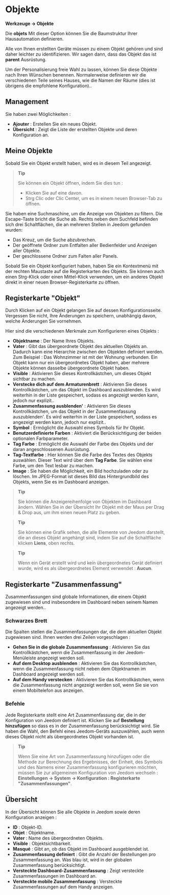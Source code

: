 # Objekte
**Werkzeuge → Objekte**

Die **objets** Mit dieser Option können Sie die Baumstruktur Ihrer Hausautomation definieren.

Alle von Ihnen erstellten Geräte müssen zu einem Objekt gehören und sind daher leichter zu identifizieren. Wir sagen dann, dass das Objekt das ist **parent** Ausrüstung.

Um der Personalisierung freie Wahl zu lassen, können Sie diese Objekte nach Ihren Wünschen benennen. Normalerweise definieren wir die verschiedenen Teile seines Hauses, wie die Namen der Räume (dies ist übrigens die empfohlene Konfiguration)..

## Management

Sie haben zwei Möglichkeiten :
- **Ajouter** : Erstellen Sie ein neues Objekt.
- **Übersicht** : Zeigt die Liste der erstellten Objekte und deren Konfiguration an.

## Meine Objekte

Sobald Sie ein Objekt erstellt haben, wird es in diesem Teil angezeigt.

> **Tip**
>
> Sie können ein Objekt öffnen, indem Sie dies tun :
> - Klicken Sie auf eine davon.
> - Strg Clic oder Clic Center, um es in einem neuen Browser-Tab zu öffnen.

Sie haben eine Suchmaschine, um die Anzeige von Objekten zu filtern. Die Escape-Taste bricht die Suche ab.
Rechts neben dem Suchfeld befinden sich drei Schaltflächen, die an mehreren Stellen in Jeedom gefunden wurden:

- Das Kreuz, um die Suche abzubrechen.
- Der geöffnete Ordner zum Entfalten aller Bedienfelder und Anzeigen aller Objekte.
- Der geschlossene Ordner zum Falten aller Panels.

Sobald Sie ein Objekt konfiguriert haben, haben Sie ein Kontextmenü mit der rechten Maustaste auf die Registerkarten des Objekts. Sie können auch einen Strg-Klick oder einen Mittel-Klick verwenden, um ein anderes Objekt direkt in einer neuen Browser-Registerkarte zu öffnen.

## Registerkarte &quot;Objekt&quot;

Durch Klicken auf ein Objekt gelangen Sie auf dessen Konfigurationsseite. Vergessen Sie nicht, Ihre Änderungen zu speichern, unabhängig davon, welche Änderungen Sie vornehmen.

Hier sind die verschiedenen Merkmale zum Konfigurieren eines Objekts :

- **Objektname** : Der Name Ihres Objekts.
- **Vater** : Gibt das übergeordnete Objekt des aktuellen Objekts an. Dadurch kann eine Hierarchie zwischen den Objekten definiert werden. Zum Beispiel : Das Wohnzimmer ist mit der Wohnung verbunden. Ein Objekt kann nur ein übergeordnetes Objekt haben, aber mehrere Objekte können dasselbe übergeordnete Objekt haben.
- **Visible** : Aktivieren Sie dieses Kontrollkästchen, um dieses Objekt sichtbar zu machen.
- **Verstecke dich auf dem Armaturenbrett** : Aktivieren Sie dieses Kontrollkästchen, um das Objekt im Dashboard auszublenden. Es wird weiterhin in der Liste gespeichert, sodass es angezeigt werden kann, jedoch nur explizit..
- **Zusammenfassung ausblenden'** : Aktivieren Sie dieses Kontrollkästchen, um das Objekt in der Zusammenfassung auszublenden'. Es wird weiterhin in der Liste gespeichert, sodass es angezeigt werden kann, jedoch nur explizit..
- **Symbol** : Ermöglicht die Auswahl eines Symbols für Ihr Objekt.
- **Benutzerdefinierte Farben** : Aktiviert die Berücksichtigung der beiden optionalen Farbparameter.
- **Tag Farbe** : Ermöglicht die Auswahl der Farbe des Objekts und der daran angeschlossenen Ausrüstung.
- **Tag-Textfarbe** : Hier können Sie die Farbe des Textes des Objekts auswählen. Dieser Text wird über dem **Tag Farbe**. Sie wählen eine Farbe, um den Text lesbar zu machen.
- **Image** : Sie haben die Möglichkeit, ein Bild hochzuladen oder zu löschen. Im JPEG-Format ist dieses Bild das Hintergrundbild des Objekts, wenn Sie es im Dashboard anzeigen.

> **Tip**
>
> Sie können die Anzeigereihenfolge von Objekten im Dashboard ändern. Wählen Sie in der Übersicht Ihr Objekt mit der Maus per Drag &amp; Drop aus, um ihm einen neuen Platz zu geben.

> **Tip**
>
> Sie können eine Grafik sehen, die alle Elemente von Jeedom darstellt, die an dieses Objekt angehängt sind, indem Sie auf die Schaltfläche klicken **Liens**, oben rechts.

> **Tip**
>
> Wenn ein Gerät erstellt wird und kein übergeordnetes Gerät definiert wurde, wird es als übergeordnetes Element verwendet : **Aucun**.

## Registerkarte &quot;Zusammenfassung&quot;

Zusammenfassungen sind globale Informationen, die einem Objekt zugewiesen sind und insbesondere im Dashboard neben seinem Namen angezeigt werden..

### Schwarzes Brett

Die Spalten stellen die Zusammenfassungen dar, die dem aktuellen Objekt zugewiesen sind. Ihnen werden drei Zeilen vorgeschlagen :

- **Gehen Sie in die globale Zusammenfassung** : Aktivieren Sie das Kontrollkästchen, wenn die Zusammenfassung in der Jeedom-Menüleiste angezeigt werden soll.
- **Auf dem Desktop ausblenden** : Aktivieren Sie das Kontrollkästchen, wenn die Zusammenfassung nicht neben dem Objektnamen im Dashboard angezeigt werden soll.
- **Auf dem Handy verstecken** : Aktivieren Sie das Kontrollkästchen, wenn die Zusammenfassung nicht angezeigt werden soll, wenn Sie sie von einem Mobiltelefon aus anzeigen.

### Befehle

Jede Registerkarte stellt eine Art Zusammenfassung dar, die in der Konfiguration von Jeedom definiert ist. Klicken Sie auf **Bestellung hinzufügen** so dass es in der Zusammenfassung berücksichtigt wird. Sie haben die Wahl, den Befehl eines Jeedom-Geräts auszuwählen, auch wenn dieses Objekt nicht als übergeordnetes Objekt vorhanden ist.

> **Tip**
>
> Wenn Sie eine Art von Zusammenfassung hinzufügen oder die Methode zur Berechnung des Ergebnisses, der Einheit, des Symbols und des Namens einer Zusammenfassung konfigurieren möchten, müssen Sie zur allgemeinen Konfiguration von Jeedom wechseln : **Einstellungen → System → Konfiguration : Registerkarte &quot;Zusammenfassungen&quot;**.

## Übersicht

In der Übersicht können Sie alle Objekte in Jeedom sowie deren Konfiguration anzeigen :

- **ID** : Objekt-ID.
- **Objet** : Objektname.
- **Vater** : Name des übergeordneten Objekts.
- **Visible** : Objektsichtbarkeit.
- **Masqué** : Gibt an, ob das Objekt im Dashboard ausgeblendet ist.
- **Zusammenfassung definiert** : Gibt die Anzahl der Bestellungen pro Zusammenfassung an. Was blau ist, wird in der globalen Zusammenfassung berücksichtigt.
- **Versteckte Dashboard-Zusammenfassung** : Zeigt versteckte Zusammenfassungen im Dashboard an.
- **Versteckte mobile Zusammenfassung** : Versteckte Zusammenfassungen auf dem Handy anzeigen.
